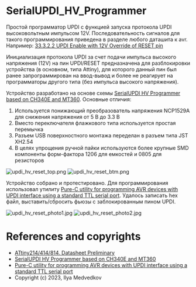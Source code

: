 # SerialUPDI_HV_Programmer

Простой программатор UPDI с функцией запуска протокола UPDI высоковольтным импульсом 12V. Последовательность сигналов для такого программирования приведена в разделе любого даташита к avr. Например:
[33.3.2.2 UPDI Enable with 12V Override of RESET pin](https://ww1.microchip.com/downloads/en/DeviceDoc/40001912A.pdf)

Инициализация протокола UPDI за счет подачи импульса высокого напряжения (12V) на пин UPDI/RESET предназначена для разблокировки устройства (в основном, типа Attiny), для которого данный пин был ранее запрограммирован на ввод-вывод и более не реагирует на программаторы другого типа (без импульса высокого напряжения).

Устройство разработано на основе схемы [SerialUPDI HV Programmer based on CH340E and MT360](https://github.com/wagiminator/AVR-Programmer/blob/master/SerialUPDI_HV_Programmer). Основные отличия:
1. Используется понижающий преобразователь напряжения NCP1529A для снижения напряжения от 5 В до 3.3 В
2. Вместо переключателя флажкового типа используется простая перемычка
3. Разъем USB поверхностного монтажа переделан в разъем типа JST XH2.54
4. В целях упрощения ручной пайки используются более крупные SMD компоненты форм-фактора 1206 для емкостей и 0805 для резисторов

![updi_hv_reset_top.png](https://raw.githubusercontent.com/iLya2IK/main/SerialUPDI_HV_Programmer/images/updi_hv_reset_top.png)
![updi_hv_reset_btm.png](https://raw.githubusercontent.com/iLya2IK/main/SerialUPDI_HV_Programmer/images/updi_hv_reset_btm.png)

Устройство собрано и протестировано. Для программирования использовал утилиту [Pure-C utility for programming AVR devices with UPDI interface using a standard TTL serial port](https://github.com/Polarisru/updiprog). Удалось записать hex файл, выставить/сбросить фьюзы с заблокированным пином UPDI.

![updi_hv_reset_photo1.jpg](https://raw.githubusercontent.com/iLya2IK/main/SerialUPDI_HV_Programmer/images/updi_hv_reset_photo1.jpg)
![updi_hv_reset_photo2.jpg](https://raw.githubusercontent.com/iLya2IK/main/SerialUPDI_HV_Programmer/images/updi_hv_reset_photo2.jpg)

# References and copyrights
* [ATtiny214/414/814. Datasheet Preliminary](https://ww1.microchip.com/downloads/en/DeviceDoc/40001912A.pdf)
* [SerialUPDI HV Programmer based on CH340E and MT360](https://github.com/wagiminator/AVR-Programmer/blob/master/SerialUPDI_HV_Programmer)
* [Pure-C utility for programming AVR devices with UPDI interface using a standard TTL serial port](https://github.com/Polarisru/updiprog)
* Copyright (c) 2023, Ilya Medvedkov
